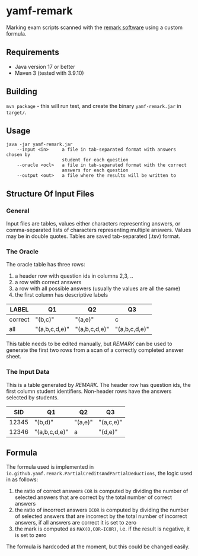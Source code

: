 # yamf-remark

Marking exam scripts scanned with the [remark software](https://remarksoftware.com/) using a custom formula.

## Requirements

- Java version 17 or better
- Maven 3 (tested with 3.9.10)

## Building

`mvn package` - this will run test, and create the binary `yamf-remark.jar` in `target/`.

## Usage 

```
java -jar yamf-remark.jar
    --input <in>     a file in tab-separated format with answers chosen by
                     student for each question
    --oracle <ocl>   a file in tab-separated format with the correct
                     answers for each question
    --output <out>   a file where the results will be written to
```

## Structure Of Input Files

### General

Input files are tables, values either characters representing answers, or comma-separated lists of characters
representing multiple answers. 
Values may be in double quotes.
Tables are saved tab-separated (.tsv) format. 

### The Oracle

The oracle table has three rows: 

1. a header row with question ids in columns 2,3, .. 
2. a row with correct answers
3. a row with all possible answers (usually the values are all the same)
4. the first column has descriptive labels

| LABEL | Q1                                            | Q2 | Q3 |
|-------|---|---|---|
| correct | "(b,c)" | "(a,e)" | c |
| all   | "(a,b,c,d,e)" | "(a,b,c,d,e)" | "(a,b,c,d,e)" |

This table needs to be edited manually, but _REMARK_ can be used to generate the first 
two rows from a scan of a correctly completed answer sheet. 

### The Input Data

This is a table generated by _REMARK_. The header row has question ids, the first column 
student identifiers. Non-header rows have the answers selected by students. 


| SID   | Q1            | Q2      | Q3        |
|-------|---------------|---------|-----------|
| 12345 | "(b,d)"       | "(a,e)" | "(a,c,e)" |
| 12346 | "(a,b,c,d,e)" | a       | "(d,e)"   |

## Formula

The formula used is implemented in `io.github.yamf.remark.PartialCreditsAndPartialDeductions`,
the logic used in as follows: 

1. the ratio of correct answers `COR` is computed by dividing the number of selected answers that are correct by the total number of correct answers
1. the ratio of incorrect answers `ICOR` is computed by dividing the number of selected answers that are incorrect by the total number of incorrect answers, if all answers are correct it is set to zero
2. the mark is computed as `MAX(0,COR-ICOR)`, i.e. if the result is negative, it is set to zero

The formula is hardcoded at the moment, but this could be changed easily. 
